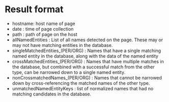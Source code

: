 # Result format
* hostname: host name of page
* date : time of page collection
* path : path of page on the host
* allNamedEntities : List of all names detected on the page. These may or may not have matching entities in the database.
* singleMatchedEntities_(PER/ORG) : Names that have a single matching named entity in the database, along with the data of the named entity
* crossMatchedEntities_(PER/ORG) : Names that have multiple matches in the database, but combined with a successful match from the other type, can be narrowed down to a single named entity.
* nonCrossmatchedNames_(PER/ORG) : Names that cannot be narrowed down by cross-referencing the matched names of the other type.
* unmatchedNamedEntityKeys : list of normalized names that had no matching candidates in the database.
